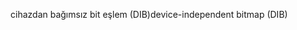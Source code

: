 <span data-ttu-id="70927-101">cihazdan bağımsız bit eşlem (DIB)</span><span class="sxs-lookup"><span data-stu-id="70927-101">device-independent bitmap (DIB)</span></span>